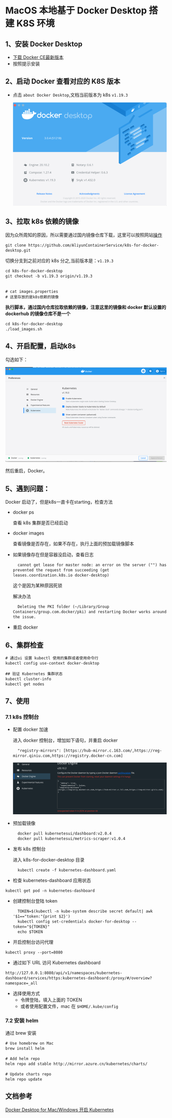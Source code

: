 # MacOS 本地基于 Docker Desktop 搭建 K8S 环境

## 1、安装 Docker Desktop
- [下载 Docker CE最新版本](https://hub.docker.com/search?type=edition&offering=community)
- 按照提示安装

## 2、启动 Docker 查看对应的 K8S 版本
- 点击 `about Docker Desktop`,文档当前版本为 k8s `v1.19.3`

	![](./images/docker-desktop-1.png)

## 3、拉取 k8s 依赖的镜像
因为众所周知的原因，所以需要通过国内镜像仓库下载，这里可以按照网站[操作](https://github.com/AliyunContainerService/k8s-for-Docker-Desktop)

```
git clone https://github.com/AliyunContainerService/k8s-for-docker-desktop.git
```
切换分支到之前对应的 k8s 分之,当前版本是：`v1.19.3`

```
cd k8s-for-docker-desktop
git checkout -b v1.19.3 origin/v1.19.3


# cat images.properties
# 这里存放的是k8s依赖的镜像
```

**执行脚本，通过国内仓库拉取依赖的镜像，注意这里的镜像和 docker 默认设置的 dockerhub 的镜像仓库不是一个**

```
cd k8s-for-docker-desktop
./load_images.sh
```

## 4、开启配置，启动k8s
勾选如下：

![](./images/docker-desktop-2.png)

然后重启，Docker。


## 5、遇到问题：
Docker 启动了，但是k8s一直卡在starting，检查方法

- docker ps 

	查看 k8s 集群是否已经启动
- docker images

	查看镜像是否存在，如果不存在，执行上面的预加载镜像脚本
- 如果镜像存在但是容器没启动，查看日志

		cannot get lease for master node: an error on the server ("") has prevented the request from succeeding (get leases.coordination.k8s.io docker-desktop)

	这个是因为某种原因死锁
	
	解决办法
	
		Deleting the PKI folder (~/Library/Group Containers/group.com.docker/pki) and restarting Docker works around the issue.
	
- 重启 docker 
	
## 6、集群检查

```
# 通过ui 设置 kubectl 使用的集群或者使用命令行
kubectl config use-context docker-desktop

## 验证 Kubernetes 集群状态
kubectl cluster-info
kubectl get nodes
```

## 7、使用
### 7.1 k8s 控制台
- 配置 docker 加速
	
	进入 docker 控制台，增加如下语句，并重启 docker
	
		"registry-mirrors": [https://hub-mirror.c.163.com/,https://reg-mirror.qiniu.com,https://registry.docker-cn.com]
	![](./images/docker-desktop-3.png)
- 预加载镜像

		docker pull kubernetesui/dashboard:v2.0.4
		docker pull kubernetesui/metrics-scraper:v1.0.4
- 发布 k8s 控制台

	进入 k8s-for-docker-desktop 目录
	
		kubectl create -f kubernetes-dashboard.yaml
-  检查 kubernetes-dashboard 应用状态

```
kubectl get pod -n kubernetes-dashboard

```

- 创建控制台登陆 token

		TOKEN=$(kubectl -n kube-system describe secret default| awk '$1=="token:"{print $2}')
		kubectl config set-credentials docker-for-desktop --token="${TOKEN}"
		echo $TOKEN		
- 开启控制台访问代理

```
kubectl proxy --port=8080 

```

- 通过如下 URL 访问 Kubernetes dashboard

```
http://127.0.0.1:8080/api/v1/namespaces/kubernetes-dashboard/services/https:kubernetes-dashboard:/proxy/#/overview?namespace=_all
```

- 选择使用方式
	- 令牌登陆，填入上面的 TOKEN
	- 或者使用配置文件，mac 在 `$HOME/.kube/config`

### 7.2 安装 helm
通过 brew 安装

	# Use homebrew on Mac
	brew install helm
	
	# Add helm repo
	helm repo add stable http://mirror.azure.cn/kubernetes/charts/
	
	# Update charts repo
	helm repo update
	
## 文档参考
[Docker Desktop for Mac/Windows 开启 Kubernetes](https://github.com/AliyunContainerService/k8s-for-docker-desktop)